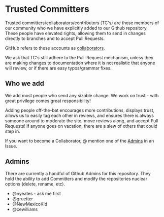 # Trusted Committers

Trusted committers/collaborators/contributors (TC's) are those members of our community who we have explicitly added to our Github repository. These people have elevated rights, allowing them to send in changes directly to branches and to accept Pull Requests.

GitHub refers to these accounts as [collaborators](https://help.github.com/en/articles/adding-outside-collaborators-to-repositories-in-your-organization).

We ask that TC's still adhere to the Pull-Request mechanism, unless they are making changes to documentation where it is not realistic that anyone will review, or if there are easy typos/grammar fixes.

## Who we add
We add most people who send any sizable change. We work on trust - with great privilege comes great responsibility!

Adding people off-the-bat encourages more contributions, displays trust, allows us to easily tag each other in reviews, and ensures there is always someone around to moderate the site, move reviews along, and accept Pull Requests! If anyone goes on vacation, there are a slew of others that could step in.

If you want to become a Collaborator, @ mention one of the [Admins](#admins) in an Issue.

## Admins
There are currently a handful of Github Admins for this repository. They hold the ability to add Committers and modify the repositories nuclear options (delete, rename, etc).

* @nyeates - ask me first
* @gruetter
* @NewMexicoKid
* @cewilliams
